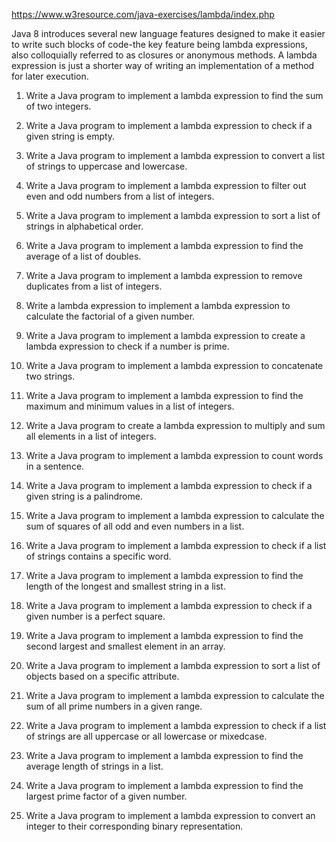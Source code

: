 https://www.w3resource.com/java-exercises/lambda/index.php

Java 8 introduces several new language features designed to make it easier to write such blocks of code-the key feature being lambda expressions, also colloquially referred to as closures or anonymous methods. A lambda expression is just a shorter way of writing an implementation of a method for later execution.

1. Write a Java program to implement a lambda expression to find the sum of two integers.

2. Write a Java program to implement a lambda expression to check if a given string is empty.

3. Write a Java program to implement a lambda expression to convert a list of strings to uppercase and lowercase.

4. Write a Java program to implement a lambda expression to filter out even and odd numbers from a list of integers.

5. Write a Java program to implement a lambda expression to sort a list of strings in alphabetical order.

6. Write a Java program to implement a lambda expression to find the average of a list of doubles.

7. Write a Java program to implement a lambda expression to remove duplicates from a list of integers.

8. Write a lambda expression to implement a lambda expression to calculate the factorial of a given number.

9. Write a Java program to implement a lambda expression to create a lambda expression to check if a number is prime.

10. Write a Java program to implement a lambda expression to concatenate two strings.

11. Write a Java program to implement a lambda expression to find the maximum and minimum values in a list of integers.

12. Write a Java program to create a lambda expression to multiply and sum all elements in a list of integers.

13. Write a Java program to implement a lambda expression to count words in a sentence.

14. Write a Java program to implement a lambda expression to check if a given string is a palindrome.

15. Write a Java program to implement a lambda expression to calculate the sum of squares of all odd and even numbers in a list.

16. Write a Java program to implement a lambda expression to check if a list of strings contains a specific word.

17. Write a Java program to implement a lambda expression to find the length of the longest and smallest string in a list.

18. Write a Java program to implement a lambda expression to check if a given number is a perfect square.

19. Write a Java program to implement a lambda expression to find the second largest and smallest element in an array.

20. Write a Java program to implement a lambda expression to sort a list of objects based on a specific attribute.

21. Write a Java program to implement a lambda expression to calculate the sum of all prime numbers in a given range.

22. Write a Java program to implement a lambda expression to check if a list of strings are all uppercase or all lowercase or mixedcase.

23. Write a Java program to implement a lambda expression to find the average length of strings in a list.

24. Write a Java program to implement a lambda expression to find the largest prime factor of a given number.

25. Write a Java program to implement a lambda expression to convert an integer to their corresponding binary representation.
